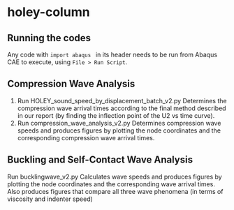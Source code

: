 # holey-column

## Running the codes
Any code with ```import abaqus ``` in its header needs to be run from Abaqus CAE to execute, using ```File > Run Script```.

## Compression Wave Analysis
1. Run HOLEY_sound_speed_by_displacement_batch_v2.py
   Determines the compression wave arrival times according to the final method described in our report (by finding the inflection point of the U2 vs time curve).
2. Run compression_wave_analysis_v2.py
   Determines compression wave speeds and produces figures by plotting the node coordinates and the corresponding compression wave arrival times.


## Buckling and Self-Contact Wave Analysis
  Run bucklingwave_v2.py
  Calculates wave speeds and produces figures by plotting the node coordinates and the corresponding wave arrival times. Also produces figures that compare all three wave phenomena (in terms of viscosity and indenter speed)

